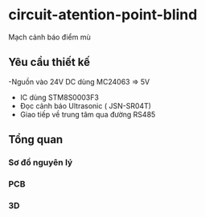 # circuit-atention-point-blind
Mạch cảnh báo điểm mù
## Yêu cầu thiết kế
-Nguồn vào 24V DC dùng MC24063 => 5V
- IC dùng STM8S0003F3
- Đọc cảnh báo Ultrasonic ( JSN-SR04T)
- Giao tiếp về trung tâm qua đường RS485
## Tổng quan
### Sơ đồ nguyên lý

### PCB

### 3D
